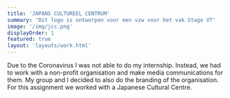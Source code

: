 ```yaml
---
title: 'JAPANS CULTUREEL CENTRUM'
summary: 'Dit logo is ontworpen voor een vzw voor het vak Stage VT'
image: '/img/jcc.png'
displayOrder: 1
featured: true
layout: 'layouts/work.html'
---
```


Due to the Coronavirus I was not able to do my internship. Instead, we had to work with a non-profit organisation and make media communications for them. My group and I decided to also do the branding of the organisation. For this assignment we worked with a Japanese Cultural Centre.
